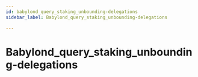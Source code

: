 ```yaml
---
id: babylond_query_staking_unbounding-delegations
sidebar_label: Babylond_query_staking_unbounding-delegations

---
```


# Babylond_query_staking_unbounding-delegations
